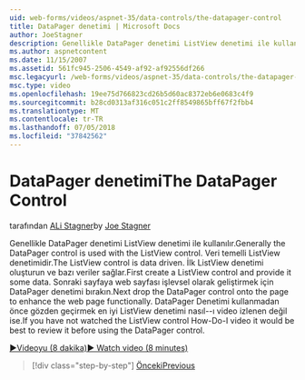 ```yaml
---
uid: web-forms/videos/aspnet-35/data-controls/the-datapager-control
title: DataPager denetimi | Microsoft Docs
author: JoeStagner
description: Genellikle DataPager denetimi ListView denetimi ile kullanılır. Veri temelli ListView denetimidir. İlk ListView denetimi oluşturun ve bazı d sağlayın...
ms.author: aspnetcontent
ms.date: 11/15/2007
ms.assetid: 561fc945-2506-4549-af92-af92556df266
msc.legacyurl: /web-forms/videos/aspnet-35/data-controls/the-datapager-control
msc.type: video
ms.openlocfilehash: 19ee75d766823cd26b5d60ac8372eb6e0683c4f9
ms.sourcegitcommit: b28cd0313af316c051c2ff8549865bff67f2fbb4
ms.translationtype: MT
ms.contentlocale: tr-TR
ms.lasthandoff: 07/05/2018
ms.locfileid: "37842562"
---
```

<a name="the-datapager-control"></a><span data-ttu-id="4eba1-105">DataPager denetimi</span><span class="sxs-lookup"><span data-stu-id="4eba1-105">The DataPager Control</span></span>
====================
<span data-ttu-id="4eba1-106">tarafından [ALi Stagner](https://github.com/JoeStagner)</span><span class="sxs-lookup"><span data-stu-id="4eba1-106">by [Joe Stagner](https://github.com/JoeStagner)</span></span>

<span data-ttu-id="4eba1-107">Genellikle DataPager denetimi ListView denetimi ile kullanılır.</span><span class="sxs-lookup"><span data-stu-id="4eba1-107">Generally the DataPager control is used with the ListView control.</span></span> <span data-ttu-id="4eba1-108">Veri temelli ListView denetimidir.</span><span class="sxs-lookup"><span data-stu-id="4eba1-108">The ListView control is data driven.</span></span> <span data-ttu-id="4eba1-109">İlk ListView denetimi oluşturun ve bazı veriler sağlar.</span><span class="sxs-lookup"><span data-stu-id="4eba1-109">First create a ListView control and provide it some data.</span></span> <span data-ttu-id="4eba1-110">Sonraki sayfaya web sayfası işlevsel olarak geliştirmek için DataPager denetimi bırakın.</span><span class="sxs-lookup"><span data-stu-id="4eba1-110">Next drop the DataPager control onto the page to enhance the web page functionally.</span></span> <span data-ttu-id="4eba1-111">DataPager Denetimi kullanmadan önce gözden geçirmek en iyi ListView denetimi nasıl--ı video izlenen değil ise.</span><span class="sxs-lookup"><span data-stu-id="4eba1-111">If you have not watched the ListView control How-Do-I video it would be best to review it before using the DataPager control.</span></span>

[<span data-ttu-id="4eba1-112">&#9654;Videoyu (8 dakika)</span><span class="sxs-lookup"><span data-stu-id="4eba1-112">&#9654; Watch video (8 minutes)</span></span>](https://channel9.msdn.com/Blogs/ASP-NET-Site-Videos/the-datapager-control)

> [!div class="step-by-step"]
> [<span data-ttu-id="4eba1-113">Önceki</span><span class="sxs-lookup"><span data-stu-id="4eba1-113">Previous</span></span>](the-listview-control.md)
